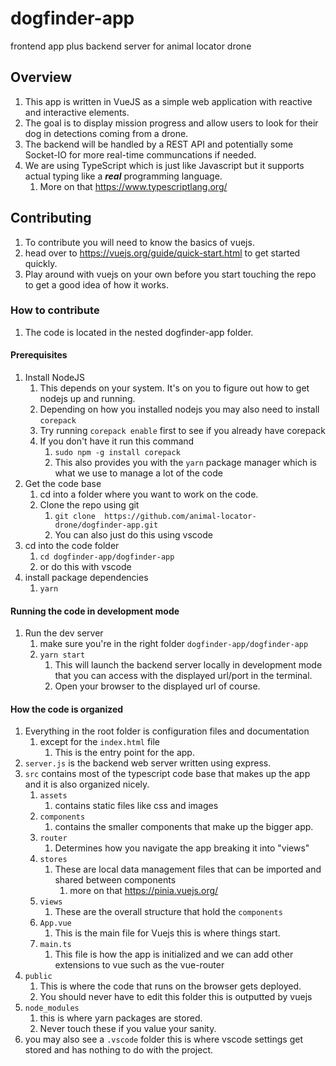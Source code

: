 # dogfinder-app

frontend app plus backend server for animal locator drone

## Overview

1. This app is written in VueJS as a simple web application with reactive and interactive elements.
2. The goal is to display mission progress and allow users to look for their dog in detections coming from a drone.
3. The backend will be handled by a REST API and potentially some Socket-IO for more real-time communcations if needed.
4. We are using TypeScript which is just like Javascript but it supports actual typing like a ***real*** programming language.
   1. More on that <https://www.typescriptlang.org/>

## Contributing

1. To contribute you will need to know the basics of vuejs.
2. head over to <https://vuejs.org/guide/quick-start.html> to get started quickly.
3. Play around with vuejs on your own before you start touching the repo to get a good idea of how it works.

### How to contribute

1. The code is located in the nested dogfinder-app folder.

#### Prerequisites

1. Install NodeJS
   1. This depends on your system. It's on you to figure out how to get nodejs up and running.
   2. Depending on how you installed nodejs you may also need to install `corepack`
   3. Try running `corepack enable` first to see if you already have corepack
   4. If you don't have it run this command
      1. `sudo npm -g install corepack`
      2. This also provides you with the `yarn` package manager which is what we use to manage a lot of the code
2. Get the code base
   1. cd into a folder where you want to work on the code.
   2. Clone the repo using git
      1. `git clone  https://github.com/animal-locator-drone/dogfinder-app.git`
      2. You can also just do this using vscode
3. cd into the code folder
   1. `cd dogfinder-app/dogfinder-app`
   2. or do this with vscode
4. install package dependencies
   1. `yarn`

#### Running the code in development mode

1. Run the dev server
   1. make sure you're in the right folder `dogfinder-app/dogfinder-app`
   2. `yarn start`
      1. This will launch the backend server locally in development mode that you can access with the displayed url/port in the terminal.
      2. Open your browser to the displayed url of course.

#### How the code is organized

1. Everything in the root folder is configuration files and documentation
   1. except for the `index.html` file
      1. This is the entry point for the app.
2. `server.js` is the backend web server written using express.
3. `src` contains most of the typescript code base that makes up the app and it is also organized nicely.
   1. `assets`
      1. contains static files like css and images
   2. `components`
      1. contains the smaller components that make up the bigger app.
   3. `router`
      1. Determines how you navigate the app breaking it into "views"
   4. `stores`
      1. These are local data management files that can be imported and shared between components
         1. more on that <https://pinia.vuejs.org/>
   5. `views`
      1. These are the overall structure that hold the `components`
   6. `App.vue`
      1. This is the main file for Vuejs this is where things start.
   7. `main.ts`
      1. This file is how the app is initialized and we can add other extensions to vue such as the vue-router
4. `public`
   1. This is where the code that runs on the browser gets deployed.
   2. You should never have to edit this folder this is outputted by vuejs
5. `node_modules`
   1. this is where yarn packages are stored.
   2. Never touch these if you value your sanity.
6. you may also see a `.vscode` folder this is where vscode settings get stored and has nothing to do with the project.